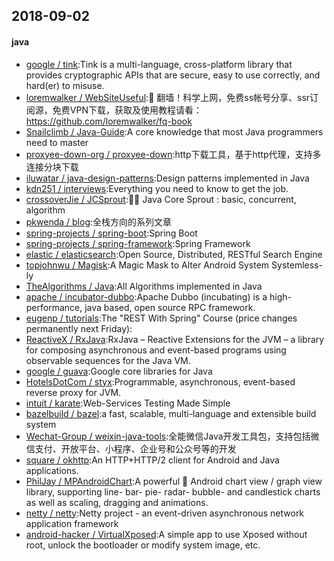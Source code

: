 ## 2018-09-02

#### java
* [google / tink](https://github.com/google/tink):Tink is a multi-language, cross-platform library that provides cryptographic APIs that are secure, easy to use correctly, and hard(er) to misuse.
* [loremwalker / WebSiteUseful](https://github.com/loremwalker/WebSiteUseful):🍅 翻墙！科学上网，免费ss帐号分享、ssr订阅源，免费VPN下载，获取及使用教程请看： https://github.com/loremwalker/fq-book
* [Snailclimb / Java-Guide](https://github.com/Snailclimb/Java-Guide):A core knowledge that most Java programmers need to master
* [proxyee-down-org / proxyee-down](https://github.com/proxyee-down-org/proxyee-down):http下载工具，基于http代理，支持多连接分块下载
* [iluwatar / java-design-patterns](https://github.com/iluwatar/java-design-patterns):Design patterns implemented in Java
* [kdn251 / interviews](https://github.com/kdn251/interviews):Everything you need to know to get the job.
* [crossoverJie / JCSprout](https://github.com/crossoverJie/JCSprout):👨‍🎓 Java Core Sprout : basic, concurrent, algorithm
* [pkwenda / blog](https://github.com/pkwenda/blog):全栈方向的系列文章
* [spring-projects / spring-boot](https://github.com/spring-projects/spring-boot):Spring Boot
* [spring-projects / spring-framework](https://github.com/spring-projects/spring-framework):Spring Framework
* [elastic / elasticsearch](https://github.com/elastic/elasticsearch):Open Source, Distributed, RESTful Search Engine
* [topjohnwu / Magisk](https://github.com/topjohnwu/Magisk):A Magic Mask to Alter Android System Systemless-ly
* [TheAlgorithms / Java](https://github.com/TheAlgorithms/Java):All Algorithms implemented in Java
* [apache / incubator-dubbo](https://github.com/apache/incubator-dubbo):Apache Dubbo (incubating) is a high-performance, java based, open source RPC framework.
* [eugenp / tutorials](https://github.com/eugenp/tutorials):The "REST With Spring" Course (price changes permanently next Friday):
* [ReactiveX / RxJava](https://github.com/ReactiveX/RxJava):RxJava – Reactive Extensions for the JVM – a library for composing asynchronous and event-based programs using observable sequences for the Java VM.
* [google / guava](https://github.com/google/guava):Google core libraries for Java
* [HotelsDotCom / styx](https://github.com/HotelsDotCom/styx):Programmable, asynchronous, event-based reverse proxy for JVM.
* [intuit / karate](https://github.com/intuit/karate):Web-Services Testing Made Simple
* [bazelbuild / bazel](https://github.com/bazelbuild/bazel):a fast, scalable, multi-language and extensible build system
* [Wechat-Group / weixin-java-tools](https://github.com/Wechat-Group/weixin-java-tools):全能微信Java开发工具包，支持包括微信支付、开放平台、小程序、企业号和公众号等的开发
* [square / okhttp](https://github.com/square/okhttp):An HTTP+HTTP/2 client for Android and Java applications.
* [PhilJay / MPAndroidChart](https://github.com/PhilJay/MPAndroidChart):A powerful 🚀 Android chart view / graph view library, supporting line- bar- pie- radar- bubble- and candlestick charts as well as scaling, dragging and animations.
* [netty / netty](https://github.com/netty/netty):Netty project - an event-driven asynchronous network application framework
* [android-hacker / VirtualXposed](https://github.com/android-hacker/VirtualXposed):A simple app to use Xposed without root, unlock the bootloader or modify system image, etc.
